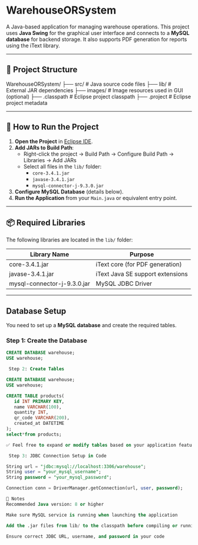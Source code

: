 # WarehouseORSystem

A Java-based application for managing warehouse operations. 
This project uses **Java Swing** for the graphical user interface and connects to a **MySQL database** for backend storage. It also supports PDF generation for reports using
the iText library.

---

## 📁 Project Structure

WarehouseORSystem/
├── src/ # Java source code files
├── lib/ # External JAR dependencies
├── images/ # Image resources used in GUI (optional)
├── .classpath # Eclipse project classpath
├── .project # Eclipse project metadata


---

## 🚀 How to Run the Project

1. **Open the Project** in [Eclipse IDE](https://www.eclipse.org/).
2. **Add JARs to Build Path**:
   - Right-click the project → Build Path → Configure Build Path → Libraries → Add JARs
   - Select all files in the `lib/` folder:
     - `core-3.4.1.jar`
     - `javase-3.4.1.jar`
     - `mysql-connector-j-9.3.0.jar`
3. **Configure MySQL Database** (details below).
4. **Run the Application** from your `Main.java` or equivalent entry point.

---

## 📦 Required Libraries

The following libraries are located in the `lib/` folder:

| Library Name               | Purpose                               |
|---------------------------|----------------------------------------|
| core-3.4.1.jar            | iText core (for PDF generation)       |
| javase-3.4.1.jar          | iText Java SE support extensions      |
| mysql-connector-j-9.3.0.jar | MySQL JDBC Driver                    |

---

##  Database Setup

You need to set up a **MySQL database** and create the required tables.

###  Step 1: Create the Database
```sql
CREATE DATABASE warehouse;
USE warehouse;

 Step 2: Create Tables 

CREATE DATABASE warehouse;
USE warehouse;

CREATE TABLE products(
   id INT PRIMARY KEY,
   name VARCHAR(100),
   quantity INT,
   qr_code VARCHAR(200),
   created_at DATETIME
);
select*from products;

✅ Feel free to expand or modify tables based on your application features.

 Step 3: JDBC Connection Setup in Code

String url = "jdbc:mysql://localhost:3306/warehouse";
String user = "your_mysql_username";
String password = "your_mysql_password";

Connection conn = DriverManager.getConnection(url, user, password);

🧾 Notes
Recommended Java version: 8 or higher

Make sure MySQL service is running when launching the application

Add the .jar files from lib/ to the classpath before compiling or running

Ensure correct JDBC URL, username, and password in your code

